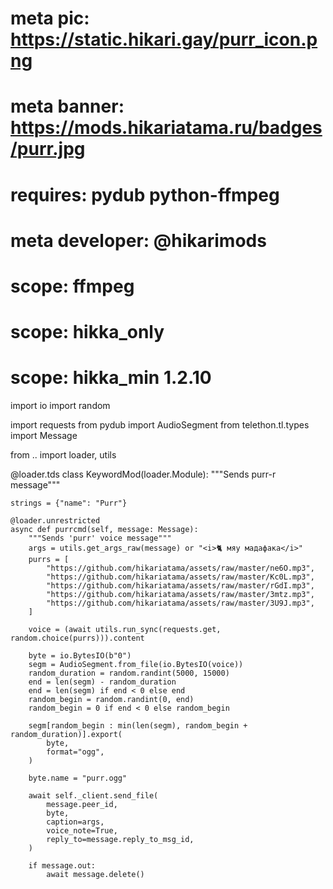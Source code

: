# meta pic: https://static.hikari.gay/purr_icon.png
# meta banner: https://mods.hikariatama.ru/badges/purr.jpg
# requires: pydub python-ffmpeg
# meta developer: @hikarimods
# scope: ffmpeg
# scope: hikka_only
# scope: hikka_min 1.2.10

import io
import random

import requests
from pydub import AudioSegment
from telethon.tl.types import Message

from .. import loader, utils


@loader.tds
class KeywordMod(loader.Module):
    """Sends purr-r message"""

    strings = {"name": "Purr"}

    @loader.unrestricted
    async def purrcmd(self, message: Message):
        """Sends 'purr' voice message"""
        args = utils.get_args_raw(message) or "<i>🐈 мяу мадафака</i>"
        purrs = [
            "https://github.com/hikariatama/assets/raw/master/ne6O.mp3",
            "https://github.com/hikariatama/assets/raw/master/Kc0L.mp3",
            "https://github.com/hikariatama/assets/raw/master/rGdI.mp3",
            "https://github.com/hikariatama/assets/raw/master/3mtz.mp3",
            "https://github.com/hikariatama/assets/raw/master/3U9J.mp3",
        ]

        voice = (await utils.run_sync(requests.get, random.choice(purrs))).content

        byte = io.BytesIO(b"0")
        segm = AudioSegment.from_file(io.BytesIO(voice))
        random_duration = random.randint(5000, 15000)
        end = len(segm) - random_duration
        end = len(segm) if end < 0 else end
        random_begin = random.randint(0, end)
        random_begin = 0 if end < 0 else random_begin

        segm[random_begin : min(len(segm), random_begin + random_duration)].export(
            byte,
            format="ogg",
        )

        byte.name = "purr.ogg"

        await self._client.send_file(
            message.peer_id,
            byte,
            caption=args,
            voice_note=True,
            reply_to=message.reply_to_msg_id,
        )

        if message.out:
            await message.delete()
